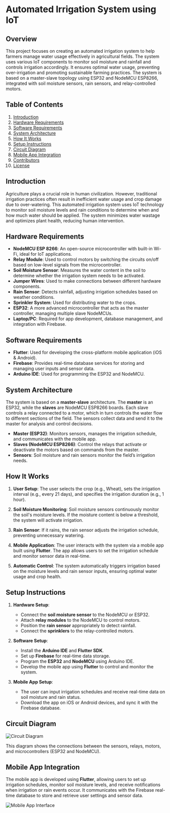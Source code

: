 # Automated Irrigation System using IoT

## Overview

This project focuses on creating an automated irrigation system to help farmers manage water usage effectively in agricultural fields. The system uses various IoT components to monitor soil moisture and rainfall and controls irrigation accordingly. It ensures optimal water usage, preventing over-irrigation and promoting sustainable farming practices. The system is based on a master-slave topology using ESP32 and NodeMCU ESP8266, integrated with soil moisture sensors, rain sensors, and relay-controlled motors.

## Table of Contents
1. [Introduction](#introduction)
2. [Hardware Requirements](#hardware-requirements)
3. [Software Requirements](#software-requirements)
4. [System Architecture](#system-architecture)
5. [How It Works](#how-it-works)
6. [Setup Instructions](#setup-instructions)
7. [Circuit Diagram](#circuit-diagram)
8. [Mobile App Integration](#mobile-app-integration)
9. [Contributors](#contributors)
10. [License](#license)

## Introduction

Agriculture plays a crucial role in human civilization. However, traditional irrigation practices often result in inefficient water usage and crop damage due to over-watering. This automated irrigation system uses IoT technology to monitor soil moisture levels and rain conditions to determine when and how much water should be applied. The system minimizes water wastage and optimizes plant health, reducing human intervention.

## Hardware Requirements

- **NodeMCU ESP 8266**: An open-source microcontroller with built-in Wi-Fi, ideal for IoT applications.
- **Relay Module**: Used to control motors by switching the circuits on/off based on low-level signals from the microcontroller.
- **Soil Moisture Sensor**: Measures the water content in the soil to determine whether the irrigation system needs to be activated.
- **Jumper Wires**: Used to make connections between different hardware components.
- **Rain Sensor**: Detects rainfall, adjusting irrigation schedules based on weather conditions.
- **Sprinkler System**: Used for distributing water to the crops.
- **ESP32**: A more advanced microcontroller that acts as the master controller, managing multiple slave NodeMCUs.
- **Laptop/PC**: Required for app development, database management, and integration with Firebase.

## Software Requirements

- **Flutter**: Used for developing the cross-platform mobile application (iOS & Android).
- **Firebase**: Provides real-time database services for storing and managing user inputs and sensor data.
- **Arduino IDE**: Used for programming the ESP32 and NodeMCU.
  
## System Architecture

The system is based on a **master-slave** architecture. The **master** is an ESP32, while the **slaves** are NodeMCU ESP8266 boards. Each slave controls a relay connected to a motor, which in turn controls the water flow to different sections of the field. The sensors collect data and send it to the master for analysis and control decisions.

- **Master (ESP32)**: Monitors sensors, manages the irrigation schedule, and communicates with the mobile app.
- **Slaves (NodeMCU ESP8266)**: Control the relays that activate or deactivate the motors based on commands from the master.
- **Sensors**: Soil moisture and rain sensors monitor the field’s irrigation needs.

## How It Works

1. **User Setup**: The user selects the crop (e.g., Wheat), sets the irrigation interval (e.g., every 21 days), and specifies the irrigation duration (e.g., 1 hour).
   
2. **Soil Moisture Monitoring**: Soil moisture sensors continuously monitor the soil's moisture levels. If the moisture content is below a threshold, the system will activate irrigation.

3. **Rain Sensor**: If it rains, the rain sensor adjusts the irrigation schedule, preventing unnecessary watering.

4. **Mobile Application**: The user interacts with the system via a mobile app built using **Flutter**. The app allows users to set the irrigation schedule and monitor sensor data in real-time.

5. **Automatic Control**: The system automatically triggers irrigation based on the moisture levels and rain sensor inputs, ensuring optimal water usage and crop health.

## Setup Instructions

1. **Hardware Setup**:
   - Connect the **soil moisture sensor** to the NodeMCU or ESP32.
   - Attach **relay modules** to the NodeMCU to control motors.
   - Position the **rain sensor** appropriately to detect rainfall.
   - Connect the **sprinklers** to the relay-controlled motors.
   
2. **Software Setup**:
   - Install the **Arduino IDE** and **Flutter SDK**.
   - Set up **Firebase** for real-time data storage.
   - Program the **ESP32** and **NodeMCU** using Arduino IDE.
   - Develop the mobile app using **Flutter** to control and monitor the system.
   
3. **Mobile App Setup**:
   - The user can input irrigation schedules and receive real-time data on soil moisture and rain status.
   - Download the app on iOS or Android devices, and sync it with the Firebase database.

## Circuit Diagram

![Circuit Diagram]([path/to/circuit-diagram.png](https://github.com/nixx210/Automatic-Irrigation-System/blob/main/Sample%20SS/WhatsApp%20Image%202022-10-15%20at%2010.35.55%20AM.jpeg))

This diagram shows the connections between the sensors, relays, motors, and microcontrollers (ESP32 and NodeMCU).

## Mobile App Integration

The mobile app is developed using **Flutter**, allowing users to set up irrigation schedules, monitor soil moisture levels, and receive notifications when irrigation or rain events occur. It communicates with the Firebase real-time database to store and retrieve user settings and sensor data.

![Mobile App Interface](path/to/app-interface.png)


